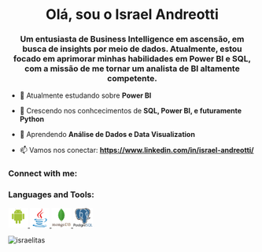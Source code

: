 <h1 align="center">Olá, sou o Israel Andreotti</h1>
<h3 align="center">Um entusiasta de Business Intelligence em ascensão, em busca de insights por meio de dados. Atualmente, estou focado em aprimorar minhas habilidades em Power BI e SQL, com a missão de me tornar um analista de BI altamente competente.</h3>

- 🔭 Atualmente estudando sobre **Power BI**

- 🌱 Crescendo nos conhcecimentos de **SQL, Power BI, e futuramente Python**

- 👯 Aprendendo **Análise de Dados e Data Visualization**

- 📫 Vamos nos conectar: **https://www.linkedin.com/in/israel-andreotti/**

<h3 align="left">Connect with me:</h3>
<p align="left">
</p>

<h3 align="left">Languages and Tools:</h3>
<p align="left"> <a href="https://developer.android.com" target="_blank" rel="noreferrer"> <img src="https://raw.githubusercontent.com/devicons/devicon/master/icons/android/android-original-wordmark.svg" alt="android" width="40" height="40"/> </a> <a href="https://www.java.com" target="_blank" rel="noreferrer"> <img src="https://raw.githubusercontent.com/devicons/devicon/master/icons/java/java-original.svg" alt="java" width="40" height="40"/> </a> <a href="https://www.mongodb.com/" target="_blank" rel="noreferrer"> <img src="https://raw.githubusercontent.com/devicons/devicon/master/icons/mongodb/mongodb-original-wordmark.svg" alt="mongodb" width="40" height="40"/> </a> <a href="https://www.postgresql.org" target="_blank" rel="noreferrer"> <img src="https://raw.githubusercontent.com/devicons/devicon/master/icons/postgresql/postgresql-original-wordmark.svg" alt="postgresql" width="40" height="40"/> </a> </p>

<p><img align="left" src="https://github-readme-stats.vercel.app/api/top-langs?username=israelitas&show_icons=true&locale=en&layout=compact" alt="israelitas" /></p>


